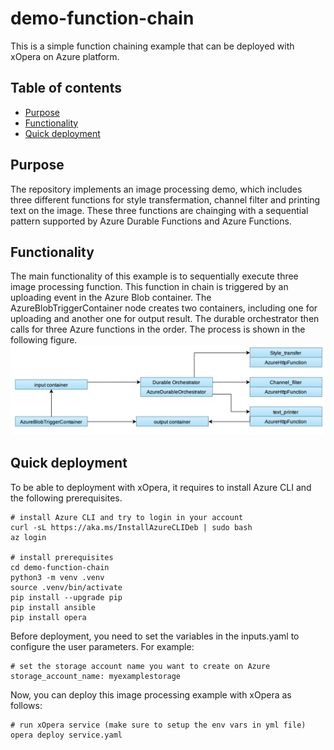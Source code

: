 # demo-function-chain
This is a simple function chaining example that can be deployed with xOpera on Azure platform.
## Table of contents
- [Purpose](#Purpose)
- [Functionality](#Functionality)
- [Quick deployment](#Quick-deployment)
## Purpose
The repository implements an image processing demo, which includes three different functions for style transfermation, channel filter and printing text on the image. These three functions are chainging with a sequential pattern supported by Azure Durable Functions and Azure Functions. 
## Functionality
The main functionality of this example is to sequentially execute three image processing function. This function in chain is triggered by an uploading event in the Azure Blob container. The AzureBlobTriggerContainer node creates two containers, including one for uploading and another one for output result. The durable orchestrator then calls for three Azure functions in the order. The process is shown in the following figure.
![Image of function chain](https://github.com/radon-h2020/demo-function-chain/blob/main/function-chain.png)

## Quick deployment
To be able to deployment with xOpera, it requires to install Azure CLI and the following prerequisites.

```
# install Azure CLI and try to login in your account
curl -sL https://aka.ms/InstallAzureCLIDeb | sudo bash
az login

# install prerequisites
cd demo-function-chain
python3 -m venv .venv
source .venv/bin/activate
pip install --upgrade pip
pip install ansible
pip install opera
```
Before deployment, you need to set the variables in the inputs.yaml to configure the user parameters. For example:
```
# set the storage account name you want to create on Azure
storage_account_name: myexamplestorage
```
Now, you can deploy this image processing example with xOpera as follows: 
```
# run xOpera service (make sure to setup the env vars in yml file)
opera deploy service.yaml
```
